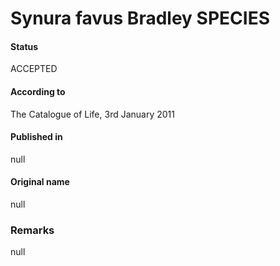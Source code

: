 Synura favus Bradley SPECIES
=======

#### Status
ACCEPTED

#### According to
The Catalogue of Life, 3rd January 2011

#### Published in
null

#### Original name
null

### Remarks
null